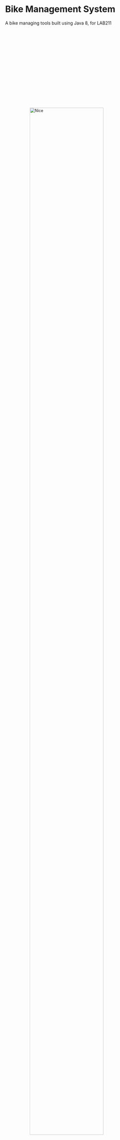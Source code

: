 # Bike Management System
A bike managing tools built using Java 8, for LAB211

<img style="margin: 60px; width: calc(100% - 120px); transform: scale(0.9)" src="https://images.vexels.com/media/users/3/235471/isolated/preview/d0921171fc1788ebbc76069583670ecc-competition-bicycle-side-silhouette.png" alt="Nice">

<hr>
### Bike go brrrrrr
